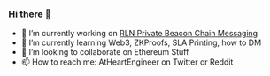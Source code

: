 ### Hi there 👋
- 🔭 I’m currently working on [RLN Private Beacon Chain Messaging](https://github.com/AtHeartEngineering/rln-validator-messaging)
- 🌱 I’m currently learning Web3, ZKProofs, SLA Printing, how to DM
- 👯 I’m looking to collaborate on Ethereum Stuff
- 📫 How to reach me: AtHeartEngineer on Twitter or Reddit
